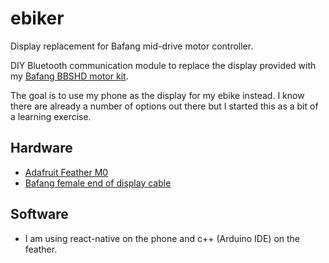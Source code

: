 # ebiker
Display replacement for Bafang mid-drive motor controller.

DIY Bluetooth communication module to replace the display provided with my  [Bafang BBSHD motor kit](https://goldenmotor.bike/product/bafang-bbshd-48-volt-1000-watt-68mmm-mid-drive-kit/).

The goal is to use my phone as the display for my ebike instead. I know there are already a number of options out there but I started this as a bit of a learning exercise.
## Hardware
- [Adafruit Feather M0](https://learn.adafruit.com/adafruit-feather-m0-bluefruit-le)
- [Bafang female end of display cable](https://lunacycle.com/bafang-display-extension-cable/)
## Software
- I am using react-native on the phone and c++ (Arduino IDE) on the feather.
